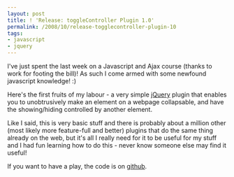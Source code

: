 ```yaml
---
layout: post
title: ! 'Release: toggleController Plugin 1.0'
permalink: /2008/10/release-togglecontroller-plugin-10
tags:
- javascript
- jquery
---
```


I've just spent the last week on a Javascript and Ajax course (thanks to work for footing the bill)! As such I come
armed with some newfound javascript knowledge! :)

Here's the first fruits of my labour - a very simple [jQuery](http://www.jquery.com) plugin that enables you to
unobtrusively make an element on a webpage collapsable, and have the showing/hiding controlled by another element.

Like I said, this is very basic stuff and there is probably about a million other (most likely more feature-full and
better) plugins that do the same thing already on the web, but it's all I really need for it to be useful for my
stuff and I had fun learning how to do this - never know someone else may find it useful!

If you want to have a play, the code is on [github](https://github.com/dazoakley/jquery.togglecontrol.js).
